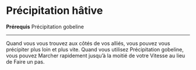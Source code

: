 # Précipitation hâtive

<p><strong>Prérequis</strong> Précipitation gobeline</p>
<hr>
<p>Quand vous vous trouvez aux côtés de vos alliés, vous pouvez vous précipiter plus loin et plus vite. Quand vous utilisez Précipitation gobeline, vous pouvez Marcher rapidement jusqu’à la moitié de votre Vitesse au lieu de Faire un pas.</p>